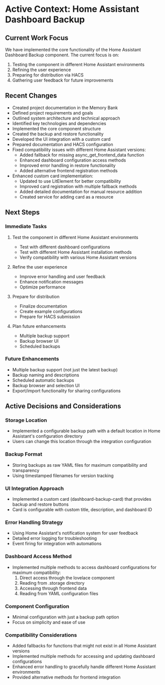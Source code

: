 # Active Context: Home Assistant Dashboard Backup

## Current Work Focus
We have implemented the core functionality of the Home Assistant Dashboard Backup component. The current focus is on:

1. Testing the component in different Home Assistant environments
2. Refining the user experience
3. Preparing for distribution via HACS
4. Gathering user feedback for future improvements

## Recent Changes
- Created project documentation in the Memory Bank
- Defined project requirements and goals
- Outlined system architecture and technical approach
- Identified key technologies and dependencies
- Implemented the core component structure
- Created the backup and restore functionality
- Developed the UI integration with a custom card
- Prepared documentation and HACS configuration
- Fixed compatibility issues with different Home Assistant versions:
  - Added fallback for missing async_get_frontend_data function
  - Enhanced dashboard configuration access methods
  - Improved error handling in restore functionality
  - Added alternative frontend registration methods
- Enhanced custom card implementation:
  - Updated to use LitElement for better compatibility
  - Improved card registration with multiple fallback methods
  - Added detailed documentation for manual resource addition
  - Created service for adding card as a resource

## Next Steps

### Immediate Tasks
1. Test the component in different Home Assistant environments
   - Test with different dashboard configurations
   - Test with different Home Assistant installation methods
   - Verify compatibility with various Home Assistant versions

2. Refine the user experience
   - Improve error handling and user feedback
   - Enhance notification messages
   - Optimize performance

3. Prepare for distribution
   - Finalize documentation
   - Create example configurations
   - Prepare for HACS submission

4. Plan future enhancements
   - Multiple backup support
   - Backup browser UI
   - Scheduled backups

### Future Enhancements
- Multiple backup support (not just the latest backup)
- Backup naming and descriptions
- Scheduled automatic backups
- Backup browser and selection UI
- Export/import functionality for sharing configurations

## Active Decisions and Considerations

### Storage Location
- Implemented a configurable backup path with a default location in Home Assistant's configuration directory
- Users can change this location through the integration configuration

### Backup Format
- Storing backups as raw YAML files for maximum compatibility and transparency
- Using timestamped filenames for version tracking

### UI Integration Approach
- Implemented a custom card (dashboard-backup-card) that provides backup and restore buttons
- Card is configurable with custom title, description, and dashboard ID

### Error Handling Strategy
- Using Home Assistant's notification system for user feedback
- Detailed error logging for troubleshooting
- Event firing for integration with automations

### Dashboard Access Method
- Implemented multiple methods to access dashboard configurations for maximum compatibility:
  1. Direct access through the lovelace component
  2. Reading from .storage directory
  3. Accessing through frontend data
  4. Reading from YAML configuration files

### Component Configuration
- Minimal configuration with just a backup path option
- Focus on simplicity and ease of use

### Compatibility Considerations
- Added fallbacks for functions that might not exist in all Home Assistant versions
- Implemented multiple methods for accessing and updating dashboard configurations
- Enhanced error handling to gracefully handle different Home Assistant environments
- Provided alternative methods for frontend integration
